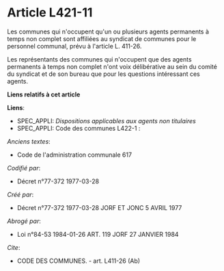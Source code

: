 # Article L421-11

Les communes qui n'occupent qu'un ou plusieurs agents permanents à temps non complet sont affiliées au syndicat de communes
pour le personnel communal, prévu à l'article L. 411-26.

Les représentants des communes qui n'occupent que des agents permanents à temps non complet n'ont voix délibérative au sein
du comité du syndicat et de son bureau que pour les questions intéressant ces agents.

**Liens relatifs à cet article**

**Liens**:

  - SPEC_APPLI: *Dispositions applicables aux agents non titulaires*
  - SPEC_APPLI: Code des communes L422-1 :

_Anciens textes_:

  - Code de l'administration communale 617

_Codifié par_:

  - Décret n°77-372 1977-03-28

_Créé par_:

  - Décret n°77-372 1977-03-28 JORF ET JONC 5 AVRIL 1977

_Abrogé par_:

  - Loi n°84-53 1984-01-26 ART. 119 JORF 27 JANVIER 1984

_Cite_:

  - CODE DES COMMUNES. - art. L411-26 (Ab)
